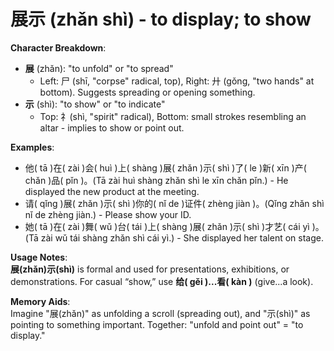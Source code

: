 # **展示 (zhǎn shì) - to display; to show**

**Character Breakdown**:  
- **展** (zhǎn): "to unfold" or "to spread"
  - Left: 尸 (shī, "corpse" radical, top), Right: 廾 (gǒng, "two hands" at bottom). Suggests spreading or opening something.  
- **示** (shì): "to show" or "to indicate"
  - Top: 礻(shì, "spirit" radical), Bottom: small strokes resembling an altar - implies to show or point out.

**Examples**:  
- 他( tā )在( zài )会( huì )上( shàng )展( zhǎn )示( shì )了( le )新( xīn )产( chǎn )品( pǐn )。(Tā zài huì shàng zhǎn shì le xīn chǎn pǐn.) - He displayed the new product at the meeting.  
- 请( qǐng )展( zhǎn )示( shì )你的( nǐ de )证件( zhèng jiàn )。(Qǐng zhǎn shì nǐ de zhèng jiàn.) - Please show your ID.  
- 她( tā )在( zài )舞( wǔ )台( tái )上( shàng )展( zhǎn )示( shì )才艺( cái yì )。(Tā zài wǔ tái shàng zhǎn shì cái yì.) - She displayed her talent on stage.

**Usage Notes**:  
**展(zhǎn)示(shì)** is formal and used for presentations, exhibitions, or demonstrations. For casual “show,” use **给( gěi )...看( kàn )** (give...a look).

**Memory Aids**:  
Imagine "展(zhǎn)" as unfolding a scroll (spreading out), and "示(shì)" as pointing to something important. Together: "unfold and point out" = "to display."